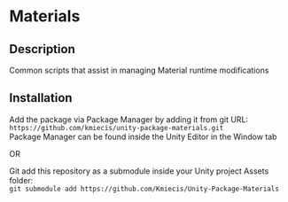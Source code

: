 # Materials

## Description

Common scripts that assist in managing Material runtime modifications

## Installation

Add the package via Package Manager by adding it from git URL:  
`https://github.com/kmiecis/unity-package-materials.git`  
Package Manager can be found inside the Unity Editor in the Window tab

OR

Git add this repository as a submodule inside your Unity project Assets folder:  
`git submodule add https://github.com/Kmiecis/Unity-Package-Materials`
